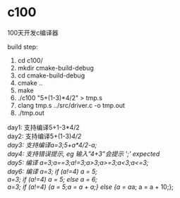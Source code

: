 # c100
100天开发c编译器

build step:
  1. cd c100/
  2. mkdir cmake-build-debug
  3. cd cmake-build-debug 
  4. cmake ..
  5. make
  6. ./c100 "5+(1-3)*4/2" > tmp.s
  7. clang tmp.s ../src/driver.c -o tmp.out
  8. ./tmp.out

day1: 支持编译5+1-3*4/2   
day2: 支持编译5+(1-3)*4/2   
day3: 支持编译a=3;5+a\*4/2-a;      
day4: 支持错误提示, eg 输入"4+3"会提示 ';' expected    
day5: 编译 a=3;a==3;a!=3;a>3;a>=3;a<3;a<=3;    
day6: 编译 
a=3; if (a!=4) a = 5;     
a=3; if (a!=4) a = 5; else a = 6;     
a=3; if (a!=4) {a = 5;a = a + a;} else {a = a*a; a = a + 10;};   
